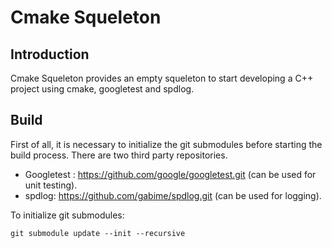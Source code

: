 # Cmake Squeleton 

## Introduction

Cmake Squeleton provides an empty squeleton to start developing a C++ project using cmake, googletest and spdlog.


## Build

First of all, it is necessary to initialize the git submodules before starting the build process. There are two third party repositories.

* Googletest : https://github.com/google/googletest.git (can be used for unit testing).
* spdlog: https://github.com/gabime/spdlog.git (can be used for logging).

To initialize git submodules:

```
git submodule update --init --recursive

```